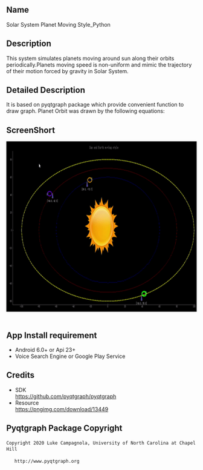 ## Name
 Solar System Planet Moving Style_Python
## Description
This system simulates planets moving around sun along their orbits periodically.Planets moving speed is non-uniform and mimic the trajectory of their motion 
forced by gravity in Solar System.
## Detailed Description
It is based on pyqtgraph package which provide convenient function to draw graph.
Planet Orbit was drawn by the following equations:

## ScreenShort
<img src="https://github.com/JianqinWang01/SunAndEarthMoving_Python/blob/master/python_solar.gif" data-canonical-src="https://github.com/JianqinWang01/SunAndEarthMoving_Python/blob/master/python_solar.gif" width="800" height="450" />&nbsp;
## App Install requirement
* Android 6.0+ or Api 23+
* Voice Search Engine or Google Play Service


## Credits
* SDK<br/>
  https://github.com/pyqtgraph/pyqtgraph<br/>
* Resource<br/>
  https://pngimg.com/download/13449
## Pyqtgraph Package Copyright
```
Copyright 2020 Luke Campagnola, University of North Carolina at Chapel Hill

   http://www.pyqtgraph.org
   
```
